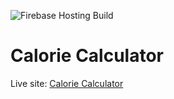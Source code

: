 ![Firebase Hosting Build](https://github.com/jenishngl/calorie-calculator/actions/workflows/firebase-hosting-merge.yml/badge.svg)

# Calorie Calculator

Live site: [Calorie Calculator](https://calorie-calculator-7a3ed.web.app/)
